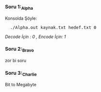 <h3>Soru 1:<sub>Alpha</sub> </h3>
Konsolda Şöyle:
<pre>
  ./Alpha.out kaynak.txt hedef.txt 0
</pre>
<i> Decode İçin : 0 , Encode İçin: 1 </i>
<br />
<h3>Soru 2:<sub>Bravo</sub> </h3>
<p>zor bi soru</b>

<h3>Soru 3:<sub>Charlie</sub></h3>
<p>Bit to Megabyte </p>
